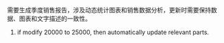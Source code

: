 需要生成季度销售报告，涉及动态统计图表和销售数据分析，更新时需要保持数据、图表和文字描述的一致性。

1. if modify 20000 to 25000, then automatically update relevant parts.
